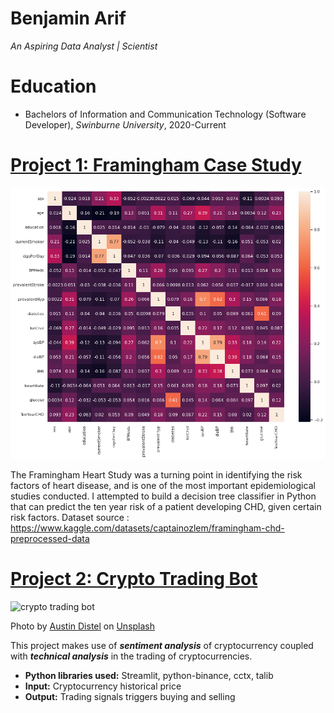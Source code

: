 # Benjamin Arif
*An Aspiring Data Analyst | Scientist*

# Education
* Bachelors of Information and Communication Technology (Software Developer), *Swinburne University*, 2020-Current

# [Project 1: Framingham Case Study](https://colab.research.google.com/drive/1vld9f8b6oj8PJ8KpK6MftD2noC2AG9q9?usp=sharing#scrollTo=H7AENigly2Ir)
![crypto sentiment analysis](https://github.com/Areif-Ben/Portfolio/blob/master/heatmap_framingham.png?raw=true)


The Framingham Heart Study was a turning point in identifying the risk factors of heart disease, and is one of the most important epidemiological studies conducted.
I attempted to build a decision tree classifier in Python that can predict the ten year risk of a patient developing CHD, given certain risk factors.
Dataset source : https://www.kaggle.com/datasets/captainozlem/framingham-chd-preprocessed-data


# [Project 2: Crypto Trading Bot](http://youtube.com/dataprofessor)
![crypto trading bot](austin-distel-EMPZ7yRZoGw-unsplash.jpg)

Photo by <a href="https://unsplash.com/@austindistel?utm_source=unsplash&utm_medium=referral&utm_content=creditCopyText">Austin Distel</a> on <a href="https://unsplash.com/s/photos/cryptocurrency-trading?utm_source=unsplash&utm_medium=referral&utm_content=creditCopyText">Unsplash</a>

This project makes use of ***sentiment analysis*** of cryptocurrency coupled with ***technical analysis*** in the trading of cryptocurrencies.
* **Python libraries used:** Streamlit, python-binance, cctx, talib
* **Input:** Cryptocurrency historical price
* **Output:** Trading signals triggers buying and selling
